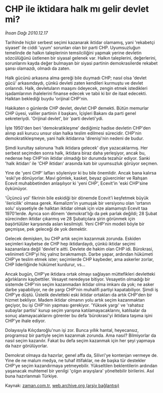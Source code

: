 # CHP ile iktidara halk mı gelir devlet mi?

*İhsan Dağı 2010.12.17*

<td class="columnist-detail">
<p>Tarihinde hiçbir serbest seçimi kazanarak iktidar olamamış, yani 'rekabetçi siyaset' ile ciddi 'uyum' sorunları olan bir parti CHP. Uyumsuzluğun temelinde de halkın taleplerinin temsilciliğini yapmak yerine devletin sözcülüğünü üstlenen bir siyasal gelenek var. Halkın taleplerini, değerlerini, sorunlarını kayda değer bulmayan bir siyasi partinin demokrasilerde rekabet şansı olamazdı, olmadı da zaten.</p>
<p>
<div id="haberMetinDiv">
<p>Halk gücünü arkasına alma gereği bile duymadı CHP; nasıl olsa 'devlet gücü' arkasındaydı, çünkü devleti zaten kendileri kurmuştu ve devlet onlarındı. Halk, devletuların maaşını ödeyecek, zengin etmek istedikleri işadamlarının ihalelerini finanse edecek ve tabii ki bir de itaat edecekti. Halktan beklediği buydu 'orijinal CHP'nin.
<p>Hakikaten o günlerde CHP devlet, devlet CHP demekti. Bütün memurlar CHP üyesi, valiler partinin il başkanı, İçişleri Bakanı da parti genel sekreteriydi. 'Orijinal devlet', bir 'parti devleti'ydi.
<p>İşte 1950'den beri 'demokratikleşme' dediğimiz hadise devletin CHP'den alınıp asli kurucu unsur olan halka teslim edilmesi sürecidir. CHP'nin demokratikleşmeye, yani halk iktidarına 'direnişi'nin nedeni de budur.
<p>Şimdi kurultay salonuna 'halk iktidara gelecek' diye yazacaklarmış. Her serbest seçimden sonra halk, iktidara biraz daha yerleşiyor, ancak bu, nedense hep CHP'nin iktidar olmadığı bir durumda tezahür ediyor. Sanki 'halk iktidarı' ile 'CHP iktidarı' arasında katı bir uyumsuzluk görüyor seçmen.
<p>Yine de 'yeni CHP' lafları söyleniyor ki bu bile önemlidir. Ancak bana kalırsa 'eski'ye dönüyorlar. Mavi gömlek, kasket, beyaz güvercinler ve Rahşan Ecevit muhabbetinden anlaşılıyor ki 'yeni CHP', Ecevit'in 'eski CHP'sine öykünüyor.
<p>'Üçüncü yol' fikrinin bile eskidiği bir dönemde Ecevit'i keşfetmek büyük 'ilericilik' olmasa gerek. Kemalizm'in yumuşak bir versiyonu olan 'ortanın solu' siyasetiyle de halktan iktidar olmak için vize alamamıştı Ecevit taa 1970'lerde. Ayrıca son dönem 'demokrat'lığı da pek parlak değildi; 28 Şubat sürecinden iktidar çıkarmış ve 28 Şubatçılara şirin görünmek için başörtülüler karşısında aslan kesilmişti. Yeni CHP'nin modeli böyle bir geçmişse, pek geleceği de yok demektir.
<p>Gelecek demişken, bu CHP artık seçim kazanmak zorunda. Eskiden seçimleri kaybetse de CHP hep iktidardaydı, çünkü iktidar seçimi kazananlara değil 'devlet'e aitti. Devlete de hakim olan CHP idi. Bürokrasi, velinimeti CHP'yi hiç yalnız bırakmamıştı. Darbe yapar, ardından hükümeti CHP'ye teslim etmek ister; seçimlerde CHP kaybeder, ama askerler zorlar, CHP liderliğinde hükümet kurdurur, vs...
<p>Ancak bugün, CHP'ye iktidara ortak olmayı sağlayan müttefikleri devletteki ağırlıklarını kaybettiler. Vesayet neredeyse bitiyor. Vesayetin olmadığı bir sistemde CHP'nin seçim kazanmadan iktidar olma imkanı da yok; ne asker darbe yapabiliyor, ne de yargı CHP'nin muhalifi partiyi kapatabiliyor. Şimdi iş CHP'ye düştü. Üstelik devletteki eski iktidar ortakları da artık CHP'den bir hizmet bekliyor. Madem iktidar olmanın yolu artık seçim kazanmaktan geçiyor, bu işi CHP'nin yapması gerekiyor. 'Yüksek yargı' ve 'rahatsız subaylar partisi' kurup seçim yarışına katılamayacaklarını, katılsalar da sonuç alamayacaklarını görenler bu defa 'bürokrasi'yi iktidara taşıma işini CHP'ye ihale ediyor.
<p>Dolayısıyla Kılıçdaroğlu'nun işi zor. Bunca yıllık hantal, heyecansız, programsız bir partiyle seçim kazanmak zorunda. Ama nasıl? Bilmiyorlar da nasıl seçim kazanılır. Fakat bu defa seçim kazanmak için her şeyi yapmaya da hazır görülüyorlar.
<p>Demokrat olmaya da hazırlar, genel affa da, Silivri'ye kontenjan vermeye de. Yine de ne malum medya, ne tuhaf ittifaklar, ne de başka tür destekler CHP'ye seçim kazandırmaya yetmeyebilir. Yükseltilen beklentilerin ardından yaşanacak muhtemel bir yenilgi 'çılgın arayışlara' yöneltebilir birilerini. Asıl buna hazırlanmalı Türkiye.</p></p></p></p></p></p></p></p></p></p></div>
</p>
<a href="http://web.archive.org/web/20101228061553/mailto:i.dagi@zaman.com.tr">
</a></td>

Kaynak: [zaman.com.tr](http://zaman.com.tr/yazar.do?yazino=1066280), [web.archive.org (arşiv bağlantısı)](http://web.archive.org/web/20101228061553/http://www.zaman.com.tr:80/yazar.do?yazino=1066280)
